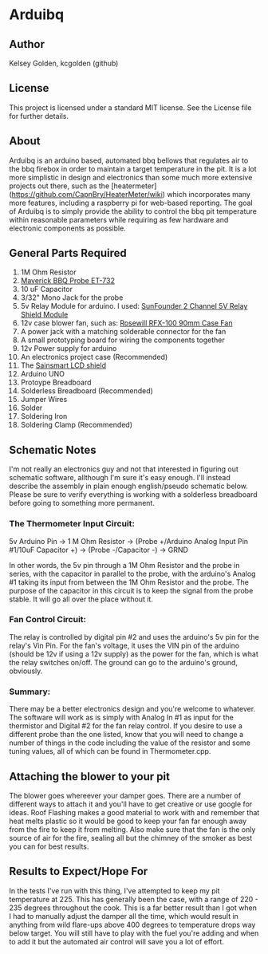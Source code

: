 Arduibq
=======

Author
------

Kelsey Golden, kcgolden (github)

License
-------

This project is licensed under a standard MIT license. See the License file for further details.

About
-----

Arduibq is an arduino based, automated bbq bellows that regulates air to the bbq firebox in order to maintain a target temperature in the pit. It is a lot more simplistic in design and electronics than some much more extensive projects out there, such as the [heatermeter] (https://github.com/CapnBry/HeaterMeter/wiki) which incorporates many more features, including a raspberry pi for web-based reporting. The goal of Arduibq is to simply provide the ability to control the bbq pit temperature within reasonable parameters while requiring as few hardware and electronic components as possible.

General Parts Required
----------------------

  1. 1M Ohm Resistor
  2. [Maverick BBQ Probe ET-732](http://www.amazon.com/Maverick-ET732-Replacement-Chamber-Probe/dp/B006XLWL7K/ref=sr_1_4?ie=UTF8&qid=1389661984&sr=8-4&keywords=ET-732)
  3. 10 uF Capacitor
  4. 3/32" Mono Jack for the probe
  5. 5v Relay Module for arduino. I used: [SunFounder 2 Channel 5V Relay Shield Module](http://www.amazon.com/gp/product/B00E0NTPP4/ref=oh_details_o01_s00_i01?ie=UTF8&psc=1)
  6. 12v case blower fan, such as: [Rosewill RFX-100 90mm Case Fan](http://www.amazon.com/gp/product/B00552Q7SC/ref=oh_details_o08_s00_i00?ie=UTF8&psc=1)
  7. A power jack with a matching solderable connector for the fan
  8. A small prototyping board for wiring the components together
  9. 12v Power supply for arduino
  10. An electronics project case (Recommended)
  11. The [Sainsmart LCD shield](http://www.amazon.com/SainSmart-Keypad-Arduino-Mega2560-Duemilanove/dp/B006OVYI1G)
  12. Arduino UNO
  13. Protoype Breadboard
  14. Solderless Breadboard (Recommended)
  15. Jumper Wires
  16. Solder
  17. Soldering Iron
  18. Soldering Clamp (Recommended)
  
Schematic Notes
---------------

I'm not really an electronics guy and not that interested in figuring out schematic software, allthough I'm sure it's easy enough. I'll instead describe the assembly in plain enough english/pseudo schematic below. Please be sure to verify everything is working with a solderless breadboard before going to something more permanent.

### The Thermometer Input Circuit:
5v Arduino Pin -> 1 M Ohm Resistor -> (Probe +/Arduino Analog Input Pin #1/10uF Capacitor +) -> (Probe -/Capacitor -) -> GRND

In other words, the 5v pin through a 1M Ohm Resistor and the probe in series, with the capacitor in parallel to the probe, with the arduino's Analog #1 taking its input from between the 1M Ohm Resistor and the probe. The purpose of the capacitor in this circuit is to keep the signal from the probe stable. It will go all over the place without it.

### Fan Control Circuit:

The relay is controlled by digital pin #2 and uses the arduino's 5v pin for the relay's Vin Pin. For the fan's voltage, it uses the VIN pin of the arduino (should be 12v if using a 12v supply) as the power for the fan, which is what the relay switches on/off. The ground can go to the arduino's ground, obviously.

### Summary:

There may be a better electronics design and you're welcome to whatever. The software will work as is simply with Analog In #1 as input for the thermistor and Digital #2 for the fan relay control. If you desire to use a different probe than the one listed, know that you will need to change a number of things in the code including the value of the resistor and some tuning values, all of which can be found in Thermometer.cpp.

Attaching the blower to your pit
--------------------------------

The blower goes whereever your damper goes. There are a number of different ways to attach it and you'll have to get creative or use google for ideas. Roof Flashing makes a good material to work with and remember that heat melts plastic so it would be good to keep your fan far enough away from the fire to keep it from melting. Also make sure that the fan is the only source of air for the fire, sealing all but the chimney of the smoker as best you can for best results.

Results to Expect/Hope For
--------------------------

In the tests I've run with this thing, I've attempted to keep my pit temperature at 225. This has generally been the case, with a range of 220 - 235 degrees throughout the cook. This is a far better result than I got when I had to manually adjust the damper all the time, which would result in anything from wild flare-ups above 400 degrees to temperature drops way below target. You will still have to play with the fuel you're adding and when to add it but the automated air control will save you a lot of effort.

